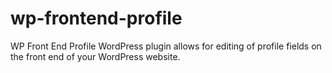wp-frontend-profile
===================

WP Front End Profile WordPress plugin allows for editing of profile fields on the front end of your WordPress website.
